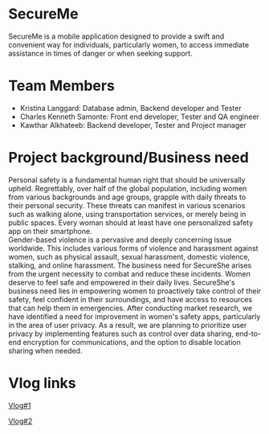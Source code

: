 # SecureMe
SecureMe is a mobile application designed to provide a swift and convenient way for individuals, particularly women, to access immediate assistance in times of danger or when seeking support.

# Team Members
* Kristina Langgard: Database admin, Backend developer and Tester
* Charles Kenneth Samonte: Front end developer, Tester and QA engineer
* Kawthar Alkhateeb: Backend developer, Tester and Project manager
 
# Project background/Business need
Personal safety is a fundamental human right that should be universally upheld. Regrettably, over half of the global population, including women from various backgrounds and age groups, grapple with daily threats to their personal security. These threats can manifest in various scenarios such as walking alone, using transportation services, or merely being in public spaces. Every woman should at least have one personalized safety app on their smartphone.  
Gender-based violence is a pervasive and deeply concerning issue worldwide. This includes various forms of violence and harassment against women, such as physical assault, sexual harassment, domestic violence, stalking, and online harassment. The business need for SecureShe arises from the urgent necessity to combat and reduce these incidents.
Women deserve to feel safe and empowered in their daily lives. SecureShe's business need lies in empowering women to proactively take control of their safety, feel confident in their surroundings, and have access to resources that can help them in emergencies.
After conducting market research, we have identified a need for improvement in women's safety apps, particularly in the area of user privacy. As a result, we are planning to prioritize user privacy by implementing features such as control over data sharing, end-to-end encryption for communications, and the option to disable location sharing when needed.

# Vlog links
[Vlog#1](https://youtu.be/LEcPDddBlJ8)

[Vlog#2](https://www.youtube.com/watch?v=B5V21SvFhMI&ab_channel=CharlesSamonte)



